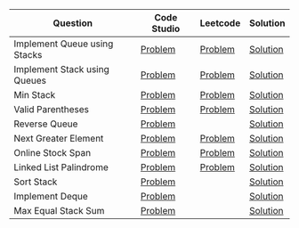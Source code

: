 | Question                     | Code Studio                                                                                | Leetcode                                                              | Solution                              |
| ---------------------------- | ------------------------------------------------------------------------------------------ | --------------------------------------------------------------------- | ------------------------------------- |
| Implement Queue using Stacks | [Problem](https://www.codingninjas.com/codestudio/problems/queue-using-two-stacks_1170062) | [Problem](https://leetcode.com/problems/implement-queue-using-stacks) | [Solution](QueueUsingStack.java)      |
| Implement Stack using Queues | [Problem](https://www.codingninjas.com/codestudio/problems/stack-using-queue_795152)       | [Problem](https://leetcode.com/problems/implement-stack-using-queues) | [Solution](StackUsingQueue.java)      |
| Min Stack                    | [Problem](https://www.codingninjas.com/codestudio/problems/min-stack_3843991)              | [Problem](https://leetcode.com/problems/min-stack)                    | [Solution](MinStack.java)             |
| Valid Parentheses            | [Problem](https://www.codingninjas.com/codestudio/problems/valid-parenthesis_795104)       | [Problem](https://leetcode.com/problems/valid-parentheses)            | [Solution](ValidParantheses.java)     |
| Reverse Queue                | [Problem](https://www.codingninjas.com/codestudio/problems/reversing-a-queue_982934)       |                                                                       | [Solution](ReverseQueue.java)         |
| Next Greater Element         | [Problem](https://www.codingninjas.com/codestudio/problems/799354)                         | [Problem](https://leetcode.com/problems/next-greater-element-i)       | [Solution](NextGreaterElement.java)   |
| Online Stock Span            | [Problem](https://www.codingninjas.com/codestudio/problems/span-of-ninja-coin_1475049)     | [Problem](https://leetcode.com/problems/online-stock-span)            | [Solution](OnlineStockSpan.java)      |
| Linked List Palindrome       | [Problem](https://www.codingninjas.com/studio/problems/799352)                             | [Problem](https://leetcode.com/problems/palindrome-linked-list)       | [Solution](LinkedListPalindrome.java) |
| Sort Stack                   | [Problem](https://www.codingninjas.com/studio/problems/sort-a-stack_985275)                |                                                                       | [Solution](SortStack.java)            |
| Implement Deque              | [Problem](https://www.codingninjas.com/studio/problems/deque_1170059)                      |                                                                       | [Solution](Deque.java)                |
| Max Equal Stack Sum          | [Problem](https://www.codingninjas.com/studio/problems/maximum-equal-stack-sum_1062571)    |                                                                       | [Solution](MaxEqualStackSum.java)     |
